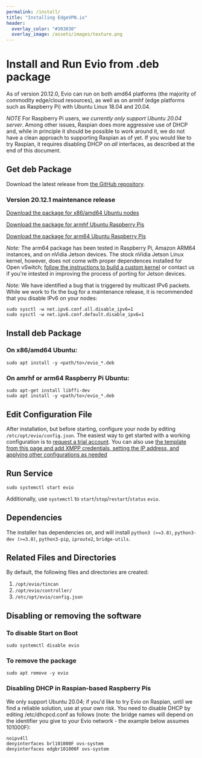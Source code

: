 ```yaml
---
permalink: /install/
title: "Installing EdgeVPN.io"
header:
  overlay_color: "#303030"
  overlay_image: /assets/images/texture.png
---
```


# Install and Run Evio from .deb package

As of version 20.12.0, Evio can run on both amd64 platforms (the majority of commodity edge/cloud resources), as well as on armhf (edge platforms such as Raspberry Pi) with Ubuntu Linux 18.04 and 20.04. 

*NOTE* For Raspberry Pi users, *we currently only support Ubuntu 20.04 server*. Among other issues, Raspian does more aggressive use of DHCP and, while in principle it should be possible to work around it, we do not have a clean approach to supporting Raspian as of yet. If you would like to try Raspian, it requires disabling DHCP on *all* interfaces, as described at the end of this document.

## Get deb Package
Download the latest release from [the GitHub repository](https://github.com/EdgeVPNio/evio/releases/).

### Version 20.12.1 maintenance release

[Download the package for x86/amd64 Ubuntu nodes](https://github.com/EdgeVPNio/evio/releases/download/v20.12.1/evio_20.12.1_amd64.deb)

[Download the package for armhf Ubuntu Raspberry Pis](https://github.com/EdgeVPNio/evio/releases/download/v20.12.1/evio_20.12.1_armhf.deb)

[Download the package for arm64 Ubuntu Raspberry Pis](https://github.com/EdgeVPNio/evio/releases/download/v20.12.1/evio_20.12.1_arm64.deb)

*Note:* The arm64 package has been tested in Raspberry Pi, Amazon ARM64 instances, and on nVidia Jetson devices. The stock nVidia Jetson Linux kernel, however, does not come with proper dependences installed for Open vSwitch; [follow the instructions to build a custom kernel](/jetson) or contact us if you're intested in improving the process of porting for Jetson devices.

*Note:* We have identified a bug that is triggered by multicast IPv6 packets. While we work to fix the bug for a maintenance release, it is recommended that you disable IPv6 on your nodes:

```
sudo sysctl -w net.ipv6.conf.all.disable_ipv6=1
sudo sysctl -w net.ipv6.conf.default.disable_ipv6=1
```

## Install deb Package

### On x86/amd64 Ubuntu:

```shell
sudo apt install -y <path/to>/evio_*.deb
```

### On amrhf or arm64 Raspberry Pi Ubuntu:

```shell
sudo apt-get install libffi-dev
sudo apt install -y <path/to>/evio_*.deb
```

## Edit Configuration File
After installation, but before starting, configure your node by editing `/etc/opt/evio/config.json`. The easiest way to get started with a working configuration is to [request a trial account](/trial). You can also use [the template from this page and add XMPP credentials, setting the IP address, and applying other configurations as needed](/configbasics) 

## Run Service
```shell
sudo systemctl start evio
``` 

Additionally, use `systemctl` to `start`/`stop`/`restart`/`status` `evio`.

## Dependencies
The installer has dependencies on, and will install `python3 (>=3.8)`, `python3-dev (>=3.8)`,  `python3-pip`, `iproute2`, `bridge-utils`.


## Related Files and Directories
By default, the following files and directories are created:
1. `/opt/evio/tincan`
2. `/opt/evio/controller/`
3. `/etc/opt/evio/config.json`

## Disabling or removing the software

### To disable Start on Boot
```shell
sudo systemctl disable evio
```

### To remove the package
```shell
sudo apt remove -y evio
```

### Disabling DHCP in Raspian-based Raspberry Pis

We only support Ubuntu 20.04; if you'd like to try Evio on Raspian, until we find a reliable solution, use at your own risk. You need to disable DHCP by editing /etc/dhcpcd.conf as follows (note: the bridge names will depend on the identifier you give to your Evio network - the example below assumes 101000F):

```
noipv4ll
denyinterfaces brl101000F ovs-system
denyinterfaces edgbr101000F ovs-system
```

